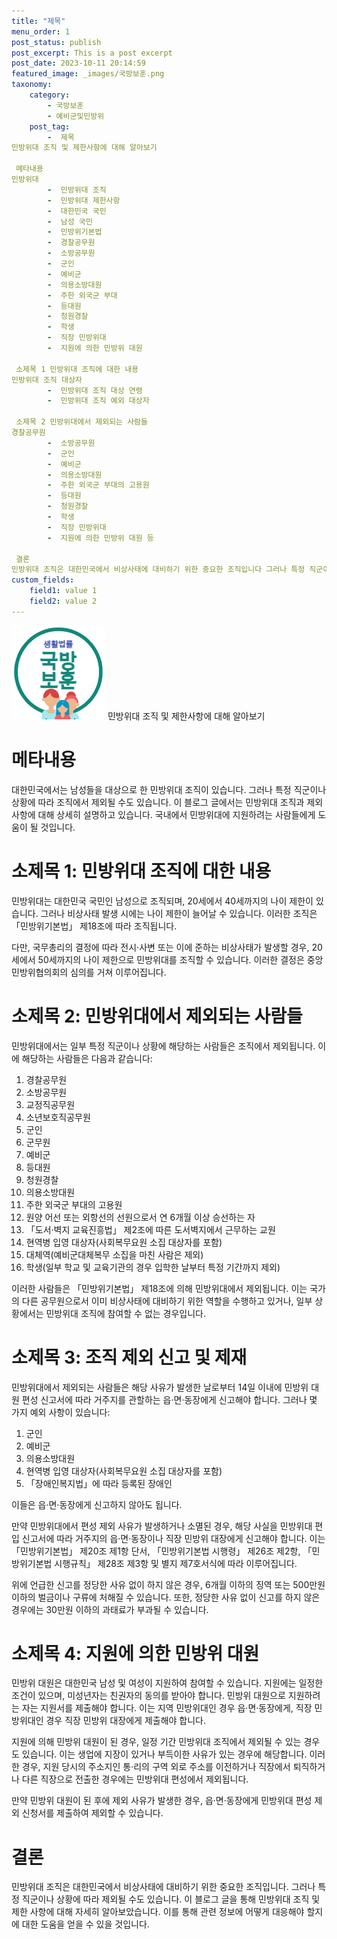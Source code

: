 ```yaml
---
title: "제목"
menu_order: 1
post_status: publish
post_excerpt: This is a post excerpt
post_date: 2023-10-11 20:14:59
featured_image: _images/국방보훈.png
taxonomy:
    category:
        - 국방보훈
        - 예비군및민방위
    post_tag:
        -  제목
민방위대 조직 및 제한사항에 대해 알아보기

 메타내용
민방위대
        -  민방위대 조직
        -  민방위대 제한사항
        -  대한민국 국민
        -  남성 국민
        -  민방위기본법
        -  경찰공무원
        -  소방공무원
        -  군인
        -  예비군
        -  의용소방대원
        -  주한 외국군 부대
        -  등대원
        -  청원경찰
        -  학생
        -  직장 민방위대
        -  지원에 의한 민방위 대원

 소제목 1 민방위대 조직에 대한 내용
민방위대 조직 대상자
        -  민방위대 조직 대상 연령
        -  민방위대 조직 예외 대상자

 소제목 2 민방위대에서 제외되는 사람들
경찰공무원
        -  소방공무원
        -  군인
        -  예비군
        -  의용소방대원
        -  주한 외국군 부대의 고용원
        -  등대원
        -  청원경찰
        -  학생
        -  직장 민방위대
        -  지원에 의한 민방위 대원 등

 결론
민방위대 조직은 대한민국에서 비상사태에 대비하기 위한 중요한 조직입니다 그러나 특정 직군이나 상황에 따라 제외될 수도 있습니다 이 블로그 글을 통해 민방위대 조직 및 제한 사항에 대해 자세히 알아보았습니다 이를 통해 관련 정보에 어떻게 대응해야 할지에 대한 도움을 얻을 수 있을 것입니다
custom_fields:
    field1: value 1
    field2: value 2
---
```


![국방보훈](/_images/국방보훈.png)
민방위대 조직 및 제한사항에 대해 알아보기

# 메타내용
대한민국에서는 남성들을 대상으로 한 민방위대 조직이 있습니다. 그러나 특정 직군이나 상황에 따라 조직에서 제외될 수도 있습니다. 이 블로그 글에서는 민방위대 조직과 제외 사항에 대해 상세히 설명하고 있습니다. 국내에서 민방위대에 지원하려는 사람들에게 도움이 될 것입니다.

# 소제목 1: 민방위대 조직에 대한 내용
민방위대는 대한민국 국민인 남성으로 조직되며, 20세에서 40세까지의 나이 제한이 있습니다. 그러나 비상사태 발생 시에는 나이 제한이 늘어날 수 있습니다. 이러한 조직은 「민방위기본법」 제18조에 따라 조직됩니다. 

다만, 국무총리의 결정에 따라 전시·사변 또는 이에 준하는 비상사태가 발생할 경우, 20세에서 50세까지의 나이 제한으로 민방위대를 조직할 수 있습니다. 이러한 결정은 중앙민방위협의회의 심의를 거쳐 이루어집니다.

# 소제목 2: 민방위대에서 제외되는 사람들
민방위대에서는 일부 특정 직군이나 상황에 해당하는 사람들은 조직에서 제외됩니다. 이에 해당하는 사람들은 다음과 같습니다:

1. 경찰공무원
2. 소방공무원
3. 교정직공무원
4. 소년보호직공무원
5. 군인
6. 군무원
7. 예비군
8. 등대원
9. 청원경찰
10. 의용소방대원
11. 주한 외국군 부대의 고용원
12. 원양 어선 또는 외항선의 선원으로서 연 6개월 이상 승선하는 자
13. 「도서·벽지 교육진흥법」 제2조에 따른 도서벽지에서 근무하는 교원
14. 현역병 입영 대상자(사회복무요원 소집 대상자를 포함)
15. 대체역(예비군대체복무 소집을 마친 사람은 제외)
16. 학생(일부 학교 및 교육기관의 경우 입학한 날부터 특정 기간까지 제외)

이러한 사람들은 「민방위기본법」 제18조에 의해 민방위대에서 제외됩니다. 이는 국가의 다른 공무원으로서 이미 비상사태에 대비하기 위한 역할을 수행하고 있거나, 일부 상황에서는 민방위대 조직에 참여할 수 없는 경우입니다.

# 소제목 3: 조직 제외 신고 및 제재
민방위대에서 제외되는 사람들은 해당 사유가 발생한 날로부터 14일 이내에 민방위 대원 편성 신고서에 따라 거주지를 관할하는 읍·면·동장에게 신고해야 합니다. 그러나 몇 가지 예외 사항이 있습니다:

1. 군인
2. 예비군
3. 의용소방대원
4. 현역병 입영 대상자(사회복무요원 소집 대상자를 포함)
5. 「장애인복지법」에 따라 등록된 장애인

이들은 읍·면·동장에게 신고하지 않아도 됩니다. 

만약 민방위대에서 편성 제외 사유가 발생하거나 소멸된 경우, 해당 사실을 민방위대 편입 신고서에 따라 거주지의 읍·면·동장이나 직장 민방위 대장에게 신고해야 합니다. 이는 「민방위기본법」 제20조 제1항 단서, 「민방위기본법 시행령」 제26조 제2항, 「민방위기본법 시행규칙」 제28조 제3항 및 별지 제7호서식에 따라 이루어집니다.

위에 언급한 신고를 정당한 사유 없이 하지 않은 경우, 6개월 이하의 징역 또는 500만원 이하의 벌금이나 구류에 처해질 수 있습니다. 또한, 정당한 사유 없이 신고를 하지 않은 경우에는 30만원 이하의 과태료가 부과될 수 있습니다.

# 소제목 4: 지원에 의한 민방위 대원
민방위 대원은 대한민국 남성 및 여성이 지원하여 참여할 수 있습니다. 지원에는 일정한 조건이 있으며, 미성년자는 친권자의 동의를 받아야 합니다. 민방위 대원으로 지원하려는 자는 지원서를 제출해야 합니다. 이는 지역 민방위대인 경우 읍·면·동장에게, 직장 민방위대인 경우 직장 민방위 대장에게 제출해야 합니다.

지원에 의해 민방위 대원이 된 경우, 일정 기간 민방위대 조직에서 제외될 수 있는 경우도 있습니다. 이는 생업에 지장이 있거나 부득이한 사유가 있는 경우에 해당합니다. 이러한 경우, 지원 당시의 주소지인 통·리의 구역 외로 주소를 이전하거나 직장에서 퇴직하거나 다른 직장으로 전출한 경우에는 민방위대 편성에서 제외됩니다.

만약 민방위 대원이 된 후에 제외 사유가 발생한 경우, 읍·면·동장에게 민방위대 편성 제외 신청서를 제출하여 제외할 수 있습니다.

# 결론
민방위대 조직은 대한민국에서 비상사태에 대비하기 위한 중요한 조직입니다. 그러나 특정 직군이나 상황에 따라 제외될 수도 있습니다. 이 블로그 글을 통해 민방위대 조직 및 제한 사항에 대해 자세히 알아보았습니다. 이를 통해 관련 정보에 어떻게 대응해야 할지에 대한 도움을 얻을 수 있을 것입니다.

